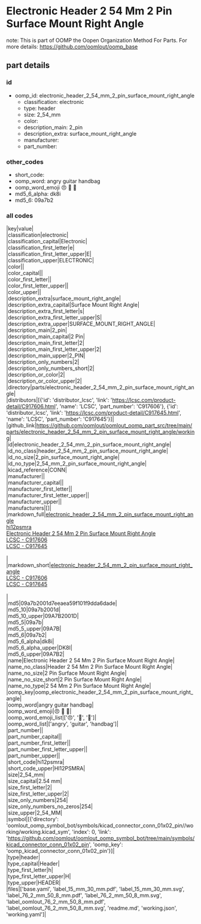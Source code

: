 # Electronic Header 2 54 Mm 2 Pin Surface Mount Right Angle  

note: This is part of OOMP the Oopen Organization Method For Parts. For more details: https://github.com/oomlout/oomp_base

##  part details





### id
* oomp_id: electronic_header_2_54_mm_2_pin_surface_mount_right_angle
  * classification: electronic
  * type: header
  * size: 2_54_mm
  * color: 
  * description_main: 2_pin
  * description_extra: surface_mount_right_angle
  * manufacturer: 
  * part_number: 

### other_codes
* short_code: 
* oomp_word: angry guitar handbag
* oomp_word_emoji :angry: :guitar: :handbag:
* md5_6_alpha: dk8i
* md5_6: 09a7b2

### all codes 
|key|value|  
|classification|electronic|  
|classification_capital|Electronic|  
|classification_first_letter|e|  
|classification_first_letter_upper|E|  
|classification_upper|ELECTRONIC|  
|color||  
|color_capital||  
|color_first_letter||  
|color_first_letter_upper||  
|color_upper||  
|description_extra|surface_mount_right_angle|  
|description_extra_capital|Surface Mount Right Angle|  
|description_extra_first_letter|s|  
|description_extra_first_letter_upper|S|  
|description_extra_upper|SURFACE_MOUNT_RIGHT_ANGLE|  
|description_main|2_pin|  
|description_main_capital|2 Pin|  
|description_main_first_letter|2|  
|description_main_first_letter_upper|2|  
|description_main_upper|2_PIN|  
|description_only_numbers|2|  
|description_only_numbers_short|2|  
|description_or_color|2|  
|description_or_color_upper|2|  
|directory|parts/electronic_header_2_54_mm_2_pin_surface_mount_right_angle|  
|distributors|[{'id': 'distributor_lcsc', 'link': 'https://lcsc.com/product-detail/C917606.html', 'name': 'LCSC', 'part_number': 'C917606'}, {'id': 'distributor_lcsc', 'link': 'https://lcsc.com/product-detail/C917645.html', 'name': 'LCSC', 'part_number': 'C917645'}]|  
|github_link|https://github.com/oomlout/oomlout_oomp_part_src/tree/main/parts/electronic_header_2_54_mm_2_pin_surface_mount_right_angle/working|  
|id|electronic_header_2_54_mm_2_pin_surface_mount_right_angle|  
|id_no_class|header_2_54_mm_2_pin_surface_mount_right_angle|  
|id_no_size|2_pin_surface_mount_right_angle|  
|id_no_type|2_54_mm_2_pin_surface_mount_right_angle|  
|kicad_reference|CONN|  
|manufacturer||  
|manufacturer_capital||  
|manufacturer_first_letter||  
|manufacturer_first_letter_upper||  
|manufacturer_upper||  
|manufacturers|[]|  
|markdown_full|[electronic_header_2_54_mm_2_pin_surface_mount_right_angle](https://github.com/oomlout/oomlout_oomp_part_src/tree/main/parts/electronic_header_2_54_mm_2_pin_surface_mount_right_angle/working)<br>[hi12psmra](https://github.com/oomlout/oomlout_oomp_part_src/tree/main/parts/electronic_header_2_54_mm_2_pin_surface_mount_right_angle/working)<br>[Electronic Header 2 54 Mm 2 Pin Surface Mount Right Angle](https://github.com/oomlout/oomlout_oomp_part_src/tree/main/parts/electronic_header_2_54_mm_2_pin_surface_mount_right_angle/working)<br>[LCSC - C917606<br>](https://lcsc.com/product-detail/C917606.html)[LCSC - C917645<br>](https://lcsc.com/product-detail/C917645.html)<br>|  
|markdown_short|[electronic_header_2_54_mm_2_pin_surface_mount_right_angle](https://github.com/oomlout/oomlout_oomp_part_src/tree/main/parts/electronic_header_2_54_mm_2_pin_surface_mount_right_angle/working)<br>[LCSC - C917606<br>](https://lcsc.com/product-detail/C917606.html)[LCSC - C917645<br>](https://lcsc.com/product-detail/C917645.html)<br>|  
|md5|09a7b2001d7eeaea59f101f9dda6dade|  
|md5_10|09a7b2001d|  
|md5_10_upper|09A7B2001D|  
|md5_5|09a7b|  
|md5_5_upper|09A7B|  
|md5_6|09a7b2|  
|md5_6_alpha|dk8i|  
|md5_6_alpha_upper|DK8I|  
|md5_6_upper|09A7B2|  
|name|Electronic Header 2 54 Mm 2 Pin Surface Mount Right Angle|  
|name_no_class|Header 2 54 Mm 2 Pin Surface Mount Right Angle|  
|name_no_size|2 Pin Surface Mount Right Angle|  
|name_no_size_short|2 Pin Surface Mount Right Angle|  
|name_no_type|2 54 Mm 2 Pin Surface Mount Right Angle|  
|oomp_key|oomp_electronic_header_2_54_mm_2_pin_surface_mount_right_angle|  
|oomp_word|angry guitar handbag|  
|oomp_word_emoji|:angry: :guitar: :handbag:|  
|oomp_word_emoji_list|[':angry:', ':guitar:', ':handbag:']|  
|oomp_word_list|['angry', 'guitar', 'handbag']|  
|part_number||  
|part_number_capital||  
|part_number_first_letter||  
|part_number_first_letter_upper||  
|part_number_upper||  
|short_code|hi12psmra|  
|short_code_upper|HI12PSMRA|  
|size|2_54_mm|  
|size_capital|2.54 mm|  
|size_first_letter|2|  
|size_first_letter_upper|2|  
|size_only_numbers|254|  
|size_only_numbers_no_zeros|254|  
|size_upper|2_54_MM|  
|symbol|[{'directory': 'oomlout_oomp_symbol_bot/symbols/kicad_connector_conn_01x02_pin//working/working.kicad_sym', 'index': 0, 'link': 'https://github.com/oomlout/oomlout_oomp_symbol_bot/tree/main/symbols/kicad_connector_conn_01x02_pin', 'oomp_key': 'oomp_kicad_connector_conn_01x02_pin'}]|  
|type|header|  
|type_capital|Header|  
|type_first_letter|h|  
|type_first_letter_upper|H|  
|type_upper|HEADER|  
|files|['base.yaml', 'label_15_mm_30_mm.pdf', 'label_15_mm_30_mm.svg', 'label_76_2_mm_50_8_mm.pdf', 'label_76_2_mm_50_8_mm.svg', 'label_oomlout_76_2_mm_50_8_mm.pdf', 'label_oomlout_76_2_mm_50_8_mm.svg', 'readme.md', 'working.json', 'working.yaml']|  
